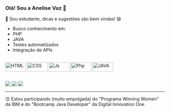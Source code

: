 ### Olá! Sou a Anelise Vaz 👋

📖 Sou estudante, dicas e sugestões são bem vindas! 😄
  
- Busco conhecimento em:
 - PHP
 - JAVA 
 - Testes automatizados
 - Integração de APIs 
 


  <div style="display: inline_block"><br>
  <img align="center" alt="HTML" height="30" width="65" src="https://img.shields.io/badge/HTML5-E34F26?style=for-the-badge&logo=html5&logoColor=white">
  <img align="center" alt="CSS" height="30" width="65" src="https://img.shields.io/badge/CSS-239120?&style=for-the-badge&logo=css3&logoColor=white">
  <img align="center" alt="Js" height="30" width="65" src="https://img.shields.io/badge/JavaScript-F7DF1E?style=for-the-badge&logo=javascript&logoColor=black">
  <img align="center" alt="Php" height="30" width="65" src="https://img.shields.io/badge/PHP-777BB4?style=for-the-badge&logo=php&logoColor=white">
  <img align="center" alt="JAVA" height="30" width="65" src="https://img.shields.io/badge/Java-ED8B00?style=for-the-badge&logo=java&logoColor=white">
 
</div>

  ##
  
 <div>
  <a href="https://instagram.com/ane.lisevaz" target="_blank"><img src="https://img.shields.io/badge/-Instagram-%23E4405F?style=for-the-badge&logo=instagram&logoColor=white" target="_blank"></a>
 <a href="https://discord.gg/wy6CrbHHJe" target="_blank"><img src="https://img.shields.io/badge/Discord-7289DA?style=for-the-badge&logo=discord&logoColor=white" target="_blank"></a> 
  <a href="https://www.linkedin.com/in/anelise-vaz-958270217/" target="_blank"><img src="https://img.shields.io/badge/-LinkedIn-%230077B5?style=for-the-badge&logo=linkedin&logoColor=white" target="_blank"></a> 
 
 </div>
  
  <hr>
  
😊 Estou participando (muito empolgada) do "Programa Winning Women" da IBM e do "Bootcamp Java Developer" da Digital Innovation One.

